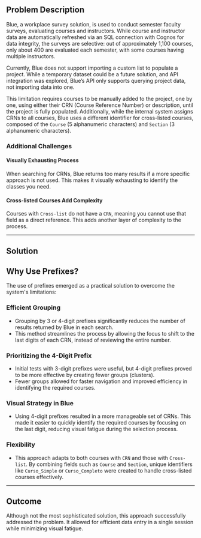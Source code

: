 ## Problem Description

Blue, a workplace survey solution, is used to conduct semester faculty surveys, evaluating courses and instructors. While course and instructor data are automatically refreshed via an SQL connection with Cognos for data integrity, the surveys are selective: out of approximately 1,100 courses, only about 400 are evaluated each semester, with some courses having multiple instructors.

Currently, Blue does not support importing a custom list to populate a project. While a temporary dataset could be a future solution, and API integration was explored, Blue’s API only supports querying project data, not importing data into one.

This limitation requires courses to be manually added to the project, one by one, using either their CRN (Course Reference Number) or description, until the project is fully populated. Additionally, while the internal system assigns CRNs to all courses, Blue uses a different identifier for cross-listed courses, composed of the `Course` (5 alphanumeric characters) and `Section` (3 alphanumeric characters).

### Additional Challenges

#### Visually Exhausting Process
When searching for CRNs, Blue returns too many results if a more specific approach is not used. This makes it visually exhausting to identify the classes you need.

#### Cross-listed Courses Add Complexity
Courses with `Cross-list` do not have a `CRN`, meaning you cannot use that field as a direct reference. This adds another layer of complexity to the process.

---
## Solution

## Why Use Prefixes?

The use of prefixes emerged as a practical solution to overcome the system's limitations:

### Efficient Grouping
- Grouping by 3 or 4-digit prefixes significantly reduces the number of results returned by Blue in each search.
- This method streamlines the process by allowing the focus to shift to the last digits of each CRN, instead of reviewing the entire number.

### Prioritizing the 4-Digit Prefix
- Initial tests with 3-digit prefixes were useful, but 4-digit prefixes proved to be more effective by creating fewer groups (clusters).
- Fewer groups allowed for faster navigation and improved efficiency in identifying the required courses.

### Visual Strategy in Blue
- Using 4-digit prefixes resulted in a more manageable set of CRNs. This made it easier to quickly identify the required courses by focusing on the last digit, reducing visual fatigue during the selection process.

### Flexibility
- This approach adapts to both courses with `CRN` and those with `Cross-list`. By combining fields such as `Course` and `Section`, unique identifiers like `Curso_Simple` or `Curso_Completo` were created to handle cross-listed courses effectively.

---

## Outcome

Although not the most sophisticated solution, this approach successfully addressed the problem. It allowed for efficient data entry in a single session while minimizing visual fatigue.
